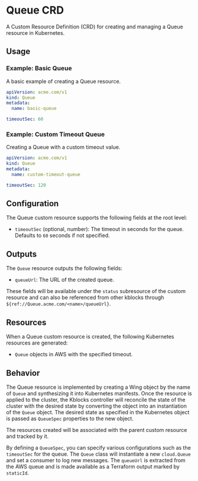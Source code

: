 # Queue CRD

A Custom Resource Definition (CRD) for creating and managing a Queue resource in Kubernetes.

## Usage

### Example: Basic Queue
A basic example of creating a Queue resource.

```yaml
apiVersion: acme.com/v1
kind: Queue
metadata:
  name: basic-queue

timeoutSec: 60
```

### Example: Custom Timeout Queue
Creating a Queue with a custom timeout value.

```yaml
apiVersion: acme.com/v1
kind: Queue
metadata:
  name: custom-timeout-queue

timeoutSec: 120
```

## Configuration

The Queue custom resource supports the following fields at the root level:

- `timeoutSec` (optional, number): The timeout in seconds for the queue. Defaults to `60` seconds if not specified.

## Outputs

The `Queue` resource outputs the following fields:

- `queueUrl`: The URL of the created queue.

These fields will be available under the `status` subresource of the custom resource and can also be referenced from other kblocks through `${ref://Queue.acme.com/<name>/queueUrl}`.

## Resources

When a Queue custom resource is created, the following Kubernetes resources are generated:

- `Queue` objects in AWS with the specified timeout.

## Behavior

The Queue resource is implemented by creating a Wing object by the name of `Queue` and synthesizing it into Kubernetes manifests. Once the resource is applied to the cluster, the Kblocks controller will reconcile the state of the cluster with the desired state by converting the object into an instantiation of the `Queue` object. The desired state as specified in the Kubernetes object is passed as `QueueSpec` properties to the new object.

The resources created will be associated with the parent custom resource and tracked by it. 

By defining a `QueueSpec`, you can specify various configurations such as the `timeoutSec` for the queue. The `Queue` class will instantiate a new `cloud.Queue` and set a consumer to log new messages. The `queueUrl` is extracted from the AWS queue and is made available as a Terraform output marked by `staticId`.